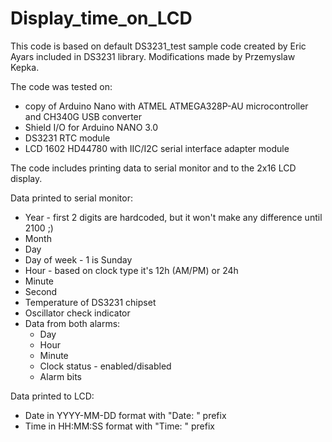 # Display_time_on_LCD

This code is based on default DS3231_test sample code created by Eric Ayars included in DS3231 library.
Modifications made by Przemyslaw Kepka.

The code was tested on:
- copy of Arduino Nano with ATMEL ATMEGA328P-AU microcontroller and CH340G USB converter
- Shield I/O for Arduino NANO 3.0
- DS3231 RTC module
- LCD 1602 HD44780 with IIC/I2C serial interface adapter module

The code includes printing data to serial monitor and to the 2x16 LCD display.

Data printed to serial monitor:
- Year - first 2 digits are hardcoded, but it won't make any difference until 2100 ;)
- Month
- Day
- Day of week - 1 is Sunday
- Hour - based on clock type it's 12h (AM/PM) or 24h
- Minute
- Second
- Temperature of DS3231 chipset
- Oscillator check indicator
- Data from both alarms:
    - Day
    - Hour
    - Minute
    - Clock status - enabled/disabled
    - Alarm bits

Data printed to LCD:
- Date in YYYY-MM-DD format with "Date: " prefix
- Time in HH:MM:SS format with "Time: " prefix